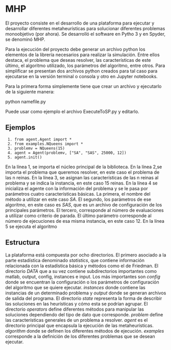 # MHP

El proyecto consiste en el desarrollo de una plataforma para ejecutar y desarrollar diferentes  metaheurísticas para solucionar diferentes problemas monoobjetivo (por ahora). Se desarrolló el software en Pytho 3 y en Spyder, se denominó MHP. 

Para la ejecución del proyecto debe generar un archivo python  los elementos de la librería necesarios para realizar la simulación. Entre ellos destaca, el problema que deseas resolver, las características de este último, el algoritmo utilizado, los parámetros del algoritmo, entre otros. Para simplificar se presentan dos  archivos python creados para tal caso para ejecutarse en la versión terminal o consola y otro en  Jupyter notebooks.

Para la primera forma simplemente tiene que crear un archivo y ejecutarlo de la siguiente manera:

python namefile.py

Puede usar como ejemplo el archivo ExecuteToSP.py y editarlo.

## Ejemplos
``` [pyhon]
 1. from agent.Agent import * 
 2. from examples.NQueens import * 
 3. problemv = NQueens(15)
 4. agent = Agent(problemv, ["SA", "SAS", 25000, 12])
 5. agent.init()
```

En la línea 1, se importa el núcleo principal de la biblioteca. En la línea 2,se importa el problema que queremos resolver, en este caso el problema de las n reinas. En la línea 3, se asignan las características de las n reinas al problema y se indica la instancia, en este caso 15 reinas. En la línea 4 se inicializa el agente con la información del problema y se le pasa por parámetros cuatro características básicas. La primera, el nombre del método a utilizar en este caso *SA*. El segundo, los parámetros de ese algoritmo, en este caso es *SAS*, que es un archivo de configuración de los principales parámetros. El tercero, corresponde al número de evaluaciones a utilizar como criterio de parada. El último parámetro corresponde al número de ejecuciones de esa misma instancia, en este caso 12. En la línea 5 se ejecuta el algoritmo
 
## Estructura 
La plataforma está compuesta por ocho directorios. El primero asociado a la parte estadística denominado *statistics*, que contiene información relacionada con la estadística básica y métodos como el de Friedman. El directorio *DATA* que a su vez contiene subdirectorios importantes como matlab, output, config, instances e input. Los más importantes son *config* donde se encuentran la configuración o los parámetros de configuración del algoritmo que se quiere ejecutar. *instances* donde contiene las instancias de un determinado problema y *output* donde se generan archivos de salida del programa. El directorio *state* representa la forma de describir las soluciones en las heurísticas y cómo esta se podrían agrupar. El directorio *operators* define diferentes métodos para manipular las soluciones dependiendo del tipo de dato que corresponde. *problem* define las características generales de un problema a resolver. *agent* es el directorio principal que encapsula la ejecución de las metaheurísticas. *algorithm* donde se definen los diferentes métodos de ejecución. *examples* corresponde a la definición de los diferentes problemas que se desean ejecutar.